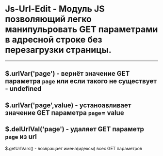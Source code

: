 # Js-Url-Edit - Модуль JS позволяющий легко манипульровать GET параметрами в адресной строке без перезагрузки страницы.
----------------------------------
$.urlVar('page')        - вернёт значение GET параметра `page` или если такого не существует - undefined
----------------------------------
$.urlVar('page',value)  - устаноавливает значение GET параметра `page`= value
----------------------------------
$.delUrlVal('page')     - удаляет GET параметр `page` из url
----------------------------------
$.getUrlVars()          - возвращает имена(идексы) всех GET параметров
